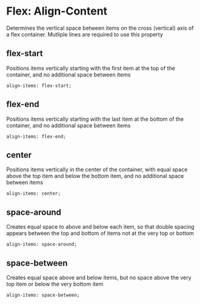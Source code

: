 # Flex: Align-Content

Determines the vertical space between items on the cross (vertical) axis of a flex container. Mutliple lines are required to use this property

## flex-start

Positions items vertically starting with the first item at the top of the container, and no additional space between items

```
align-items: flex-start;
```

## flex-end

Positions items vertically starting with the last item at the bottom of the container, and no additional space between items

```
align-items: flex-end;
```

## center

Positions items vertically in the center of the container, with equal space above the top item and below the bottom item, and no additional space between items

```
align-items: center;
```

## space-around

Creates equal space to above and below each item, so that double spacing appears between the top and bottom of items not at the very top or bottom

```
align-items: space-around;
```

## space-between

Creates equal space above and below items, but no space above the very top item or below the very bottom item

```
align-items: space-between;
```


